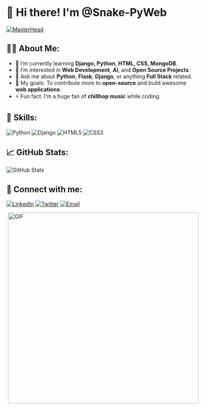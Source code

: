 # 👋 Hi there! I'm @Snake-PyWeb

[![MasterHead](https://i.pinimg.com/originals/77/ca/a3/77caa32884d735d439ade45ba37feaf2.gif)](https://arjuncvinod.github.io)




## 🧑‍💻 About Me:
- 🌱 I’m currently learning **Django, Python, HTML, CSS, MongoDB**.
- 👀 I’m interested in **Web Development**, **AI**, and **Open Source Projects**.
- 💬 Ask me about **Python**, **Flask**, **Django**, or anything **Full Stack** related.
- 🎯 My goals: To contribute more to **open-source** and build awesome **web applications**.
- ⚡ Fun fact: I’m a huge fan of **chillhop music** while coding.

## 🚀 Skills:
![Python](https://img.shields.io/badge/Python-3670A0?style=for-the-badge&logo=python&logoColor=ffdd54)
![Django](https://img.shields.io/badge/Django-092E20?style=for-the-badge&logo=django&logoColor=white)
![HTML5](https://img.shields.io/badge/HTML5-E34F26?style=for-the-badge&logo=html5&logoColor=white)
![CSS3](https://img.shields.io/badge/CSS3-1572B6?style=for-the-badge&logo=css3&logoColor=white)

## 📈 GitHub Stats:
![GitHub Stats](https://github-readme-stats.vercel.app/api?username=Snake-PyWeb&show_icons=true&theme=radical)

## 🤝 Connect with me:
[![LinkedIn](https://img.shields.io/badge/LinkedIn-blue?style=for-the-badge&logo=linkedin)](https://linkedin.com/in/yourprofile)
[![Twitter](https://img.shields.io/badge/Twitter-1DA1F2?style=for-the-badge&logo=twitter&logoColor=white)](https://twitter.com/yourprofile)
[![Email](https://img.shields.io/badge/Email-D14836?style=for-the-badge&logo=gmail&logoColor=white)](mailto:yourmail@gmail.com)


<div align="left">
  <img hight="400" width="500" alt="GIF" align="right" src="https://github.com/Xx-Ashutosh-xX/Xx-Ashutosh-xX/blob/master/assets/1936.gif">
</div>





